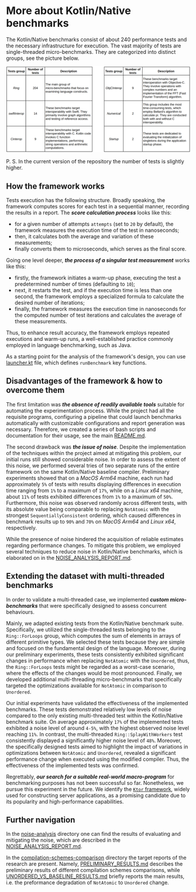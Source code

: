 # More about Kotlin/Native benchmarks

The Kotlin/Native benchmarks consist of about 240 performance tests and the necessary infrastructure for execution. The vast majority of tests are single-threaded micro-benchmarks. They are categorized into distinct groups, see the picture below.

![](../readmePics/kn-benchmarks-groups.png)

P. S. In the current version of the repository the number of tests is slightly higher.

## How the framework works

Tests execution has the following structure. Broadly speaking, the framework computes scores for each test in a sequential manner, recording the results in a report. The ***score calculation process*** looks like this:
* for a given number of attempts `attempts` (set to `20` by default), the framework measures the execution time of the test in nanoseconds;
* then, it calculates both the average and variation of these measurements;
* finally converts them to microseconds, which serves as the final score.

Going one level deeper, ***the process of a singular test measurement*** works like this:
* firstly, the framework initiates a warm-up phase, executing the test a predetermined number of times (defaulting to `10`);
* next, it restarts the test, and if the execution time is less than one second, the framework employs a specialized formula to calculate the desired number of iterations;
* finally, the framework measures the execution time in nanoseconds for the computed number of test iterations and calculates the average of these measurements.

Thus, to enhance result accuracy, the framework employs repeated executions and warm-up runs, a well-established practice commonly employed in language benchmarking, such as Java.

As a starting point for the analysis of the framework's design, you can use [launcher.kt](../../performance/shared/src/main/kotlin/org/jetbrains/benchmarksLauncher/launcher.kt) file, which defines `runBenchmark` key functions.

## Disadvantages of the framework & how to overcome them

The first limitation was ***the absence of readily available tools*** suitable for automating the experimentation process. While the project had all the requisite programs, configuring a pipeline that could launch benchmarks automatically with customizable configurations and report generation was necessary. Therefore, we created a series of bash scripts and documentation for their usage, see the main [README.md](../README.md).

The second drawback was ***the issue of noise***. Despite the implementation of the techniques within the project aimed at mitigating this problem, our initial runs still showed considerable noise. In order to assess the extent of this noise, we performed several tries of two separate runs of the entire framework on the same Kotlin/Native baseline compiler. Preliminary experiments showed that on a *MacOS Arm64* machine, each run had approximately `5%` of tests with results displaying differences in execution time ranging from `1%` to a maximum of `17%`, while on a *Linux x64* machine, about `11%` of tests exhibited differences from `1%` to a maximum of `50%`. Furthermore, this noise was observed randomly across different tests, with its absolute value being comparable to replacing `NotAtomic` with the strongest `SequentiallyConsistent` ordering, which caused differences in benchmark results up to `90%` and `70%` on *MacOS Arm64* and *Linux x64*, respectively.

While the presence of noise hindered the acquisition of reliable estimates regarding performance changes. To mitigate this problem, we employed several techniques to reduce noise in Kotlin/Native benchmarks, which is elaborated on in the [NOISE_ANALYSIS_REPORT.md](noise-analysis/NOISE_ANALYSIS_REPORT.md).

## Extending the dataset with multi-threaded benchmarks

In order to validate a multi-threaded case, we implemented ***custom micro-benchmarks*** that were specifically designed to assess concurrent behaviours.

Mainly, we adapted existing tests from the Kotlin/Native benchmark suite. Specifically, we utilized the single-threaded tests belonging to the `Ring::ForLoops` group, which computes the sum of elements in arrays of different primitive types. We selected these tests because they are simple and focused on the fundamental design of the language. Moreover, during our preliminary experiments, these tests consistently exhibited significant changes in performance when replacing `NotAtomic` with the `Unordered`, thus, the `Ring::ForLoops` tests might be regarded as a worst-case scenario, where the effects of the changes would be most pronounced. Finally, we developed additional multi-threading micro-benchmarks that specifically targeted the optimizations available for `NotAtomic` in comparison to `Unordered`.

Our initial experiments have validated the effectiveness of the implemented benchmarks. These tests demonstrated relatively low levels of noise compared to the only existing multi-threaded test within the Kotlin/Native benchmark suite. On average approximately `17%` of the implemented tests exhibited a noise level of around `4-5%`, with the highest observed noise level reaching `11%`. In contrast, the multi-threaded `Ring::SplayWithWorkers` test consistently displayed a significantly higher noise level of `48%`. Moreover, the specifically designed tests aimed to highlight the impact of variations in optimizations between `NotAtomic` and `Unordered`, revealed a significant performance change when executed using the modified compiler. Thus, the effectiveness of the implemented tests was confirmed.

Regrettably, ***our search for a suitable real-world macro-program*** for benchmarking purposes has not been successful so far. Nonetheless, we pursue this experiment in the future. We identify the [`Ktor` framework](https://github.com/ktorio/ktor), widely used for constructing server applications, as a promising candidate due to its popularity and high-performance capabilities.

## Further navigation

In the [noise-analysis](noise-analysis) directory one can find the results of evaluating and mitigating the noise, which are described in the [NOISE_ANALYSIS_REPORT.md](noise-analysis/NOISE_ANALYSIS_REPORT.md). 

In the [compilation-schemes-comparison](compilation-schemes-comparison) directory the target reports of the research are present. Namely, [PRELIMINARY_RESULTS.md](compilation-schemes-comparison/PRELIMINARY_RESULTS.md) describes the preliminary results of different compilation schemes comparisons, while [UNORDERED_VS_BASELINE_RESULTS.md](compilation-schemes-comparison/UNORDERED_VS_BASELINE_RESULTS.md) briefly reports the main results, i.e. the preformance degradation of `NotAtomic` to `Unordered` change.